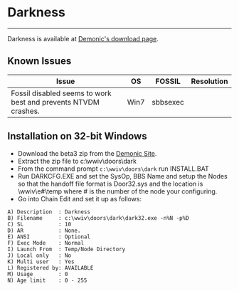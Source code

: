 # Darkness
***

Darkness is available at [Demonic's download page](http://www.demonic.net/files.php?id=2).

## Known Issues
Issue | OS | FOSSIL | Resolution
--- | --- | --- | ---
Fossil disabled seems to work best and prevents NTVDM crashes. | Win7 | sbbsexec  | 


## Installation on 32-bit Windows

* Download the beta3 zip from the [Demonic Site](http://www.demonic.net/files.php?id=2).
* Extract the zip file to c:\wwiv\doors\dark
* From the command prompt ```c:\wwiv\doors\dark``` run INSTALL.BAT
* Run DARKCFG.EXE and set the SysOp, BBS Name and setup the Nodes so that the handoff file format is Door32.sys and the location is \wwiv\e\#\temp where # is the number of the node your configuring.
* Go into Chain Edit and set it up as follows:
```
A) Description  : Darkness
B) Filename     : c:\wwiv\doors\dark\dark32.exe -n%N -p%D
C) SL           : 10
D) AR           : None.
E) ANSI         : Optional
F) Exec Mode    : Normal
I) Launch From  : Temp/Node Directory
J) Local only   : No
K) Multi user   : Yes
L) Registered by: AVAILABLE
M) Usage        : 0
N) Age limit    : 0 - 255                                           
```

